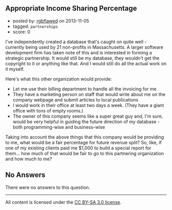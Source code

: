 ## Appropriate Income Sharing Percentage

- posted by: [rgbflawed](https://stackexchange.com/users/-1/28584-rgbflawed) on 2013-11-05
- tagged: `partnerships`
- score: 0

<p>I've independently created a database that's caught on quite well - currently being used by 21 non-profits in Massachusetts.  A larger software development firm has taken note of this and is interested in forming a strategic partnership.  It would still be my database, they wouldn't get the copyright to it or anything like that.  And I would still do all the actual work on it myself.</p>

<p>Here's what this other organization would provide:</p>

<ul>
<li>Let me use their billing department to handle all the invoicing for me</li>
<li>They have a marketing person on staff that would write about me on the company webpage and submit articles to local publications</li>
<li>I would work in their office at least two days a week. (They have a giant office with tons of empty rooms.)</li>
<li>The owner of this company seems like a super great guy and, I'm sure, would be very helpful in guiding the future direction of my database - both programming-wise and business-wise</li>
</ul>

<p>Taking into account the above things that this company would be providing to me, what would be a fair percentage for future revenue split?  So, like, if one of my existing clients paid me $1,000 to build a special report for them... how much of that would be fair to go to this partnering organization and how much to me?</p>


## No Answers

There were no answers to this question.


---

All content is licensed under the [CC BY-SA 3.0 license](https://creativecommons.org/licenses/by-sa/3.0/).
